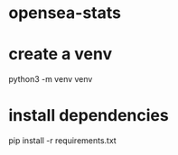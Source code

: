 # opensea-stats

# create a venv
python3 -m venv venv
# install dependencies
pip install -r requirements.txt